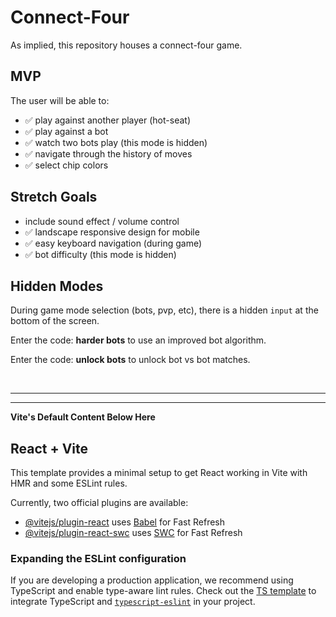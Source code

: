 # Connect-Four

As implied, this repository houses a connect-four game.

## MVP

The user will be able to:
- ✅ play against another player (hot-seat)
- ✅ play against a bot
- ✅ watch two bots play (this mode is hidden)
- ✅ navigate through the history of moves
- ✅ select chip colors

## Stretch Goals

- include sound effect / volume control
- ✅ landscape responsive design for mobile
- ✅ easy keyboard navigation (during game)
- ✅ bot difficulty (this mode is hidden)

## Hidden Modes

During game mode selection (bots, pvp, etc), there is a hidden `input` at the bottom of the screen.

Enter the code: __harder bots__ to use an improved bot algorithm.

Enter the code: __unlock bots__ to unlock bot vs bot matches.

<br/>

---

---

**Vite's Default Content Below Here**

## React + Vite

This template provides a minimal setup to get React working in Vite with HMR and some ESLint rules.

Currently, two official plugins are available:

- [@vitejs/plugin-react](https://github.com/vitejs/vite-plugin-react/blob/main/packages/plugin-react/README.md) uses [Babel](https://babeljs.io/) for Fast Refresh
- [@vitejs/plugin-react-swc](https://github.com/vitejs/vite-plugin-react-swc) uses [SWC](https://swc.rs/) for Fast Refresh

### Expanding the ESLint configuration

If you are developing a production application, we recommend using TypeScript and enable type-aware lint rules. Check out the [TS template](https://github.com/vitejs/vite/tree/main/packages/create-vite/template-react-ts) to integrate TypeScript and [`typescript-eslint`](https://typescript-eslint.io) in your project.
